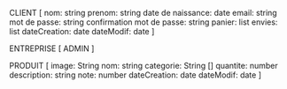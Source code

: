 CLIENT [
nom: string
prenom: string
date de naissance: date
email: string
mot de passe: string
confirmation mot de passe: string
panier: list<Array>
envies: list<Produit>
dateCreation: date
dateModif: date
]

ENTREPRISE [
ADMIN
]

PRODUIT [
image: String
nom: string
categorie: String []
quantite: number
description: string
note: number
dateCreation: date
dateModif: date
]
